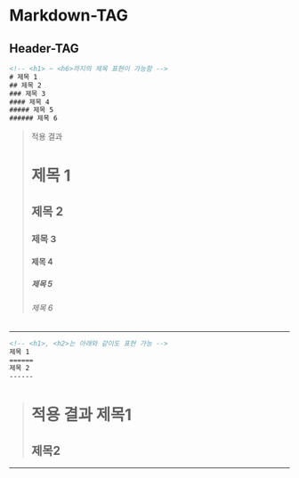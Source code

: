 <h1>Markdown-TAG</h1>

<h2>Header-TAG</h2>

```html
<!-- <h1> ~ <h6>까지의 제목 표현이 가능함 -->
# 제목 1
## 제목 2
### 제목 3
#### 제목 4
##### 제목 5
###### 제목 6
```
> 적용 결과
> # 제목 1
> ## 제목 2
> ### 제목 3
> #### 제목 4
> ##### 제목 5
> ###### 제목 6

<hr>

```html
<!-- <h1>, <h2>는 아래와 같이도 표현 가능 -->
제목 1
======
제목 2
------
``` 

> 적용 결과
> 제목1
> ======
> 제목2
> ------

<hr>
